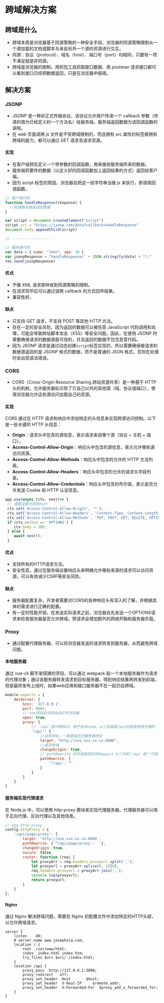 # 跨域解决方案

## 跨域是什么

- 跨域本质是浏览器基于同源策略的一种安全手段，浏览器的同源策略限制从一个源加载的文档或脚本与来自另外一个源的资源进行交互。
- 同源：协议（protocol）、域名（host）、端口号（port）均相同，只要有一项不满足就是非同源。
- 跨域是浏览器的限制，用抓包工具抓取接口数据、用 postman 请求接口都可以看到接口已经把数据返回，只是在浏览器中报错。

## 解决方案

### JSONP

- JSONP 是一种非正式传输协议，该协议允许用户传递一个 callback 参数（传递的值为已经定义的一个方法名）给服务端，服务端返回数据为该回调函数的调用。
- 在 web 页面调用 js 文件是不受跨域限制的，而且拥有 src 属性的标签都拥有跨域的能力，都可以通过 GET 请求去请求资源。

#### 实现

- 在客户端预先定义一个带参数的回调函数，用来接收服务端传来的数据。
- 服务端将要传的数据（以定义好的回调函数加上返回结果的方式）返回给客户端。
- 因为 script 标签的原因，浏览器会把这一段字符串当做 js 来执行，即调用回调函数。

```javascript
// 客户端代码
function handleResponse(response) {
  //处理服务器返回的数据
}

var script = document.createElement("script")
script.src = "https://jsonp.com/data?callback=handleResponse"
document.body.appendChild(script)

// -------------------

// 服务端代码
var data = { name: "John", age: 30 }
var jsonpResponse = "handleResponse(" + JSON.stringify(data) + ");"
res.send(jsonpResponse)
```

#### 优点

- 不像 XML 请求那样收到同源策略的限制。
- 在请求完毕后可以通过调用 callback 的方式回传结果。
- 兼容性好。

#### 缺点

- 只支持 GET 请求，不支持 POST 等其他 HTTP 方法。
- 存在一定的安全风险，因为返回的数据可以被任意 JavaScript 代码调用和处理，可能会导致跨站脚本攻击（XSS）等安全问题。因此，在使用 JSONP 时需要确保请求的数据源是可信的，并且返回的数据不包含恶意代码。
- 因为 JSONP 请求是通过动态创建`script`标签实现的，所以需要确保被请求的数据源返回的是 JSONP 格式的数据，而不是普通的 JSON 格式，否则在处理时会出现语法错误。

### CORS

- CORS（Cross-Origin Resource Sharing 跨站资源共享）是一种基于 HTTP 头的机制，允许服务器标示除了它自己以外的其他源（域、协议或端口），使得浏览器允许这些源访问加载自己的资源。

#### 实现

CORS 通过在 HTTP 请求和响应中添加特定的头信息来实现跨源访问控制。以下是一些关键的 HTTP 头信息：

- **Origin**：请求头中包含的源信息，表示请求来自哪个源（协议 + 主机 + 端口）。
- **Access-Control-Allow-Origin**：响应头中包含的源信息，表示允许哪些源访问资源。
- **Access-Control-Allow-Methods**：响应头中包含的允许的 HTTP 方法列表。
- **Access-Control-Allow-Headers**：响应头中包含的允许的请求头字段列表。
- **Access-Control-Allow-Credentials**：响应头中包含的布尔值，表示是否允许发送 Cookie 和 HTTP 认证信息。

```javascript
app.use(async (ctx, next)=> {
 // 通常设置为目标host
 ctx.set('Access-Control-Allow-Origin', '*');
 ctx.set('Access-Control-Allow-Headers', 'Content-Type, Content-Length, Authorization, Accept, X-Requested-With , yourHeaderFeild');
 ctx.set('Access-Control-Allow-Methods', 'PUT, POST, GET, DELETE, OPTIONS');
 if (ctx.method == 'OPTIONS') {
 	ctx.body = 200;
 } else {
 	await next();
 }
```

#### 优点

- 支持所有的HTTP请求方法。
- 安全性高，通过在服务端设置响应头来明确允许哪些来源的请求可以访问资源，可以有效减少CSRF等安全风险。

#### 缺点

- 服务器配置复杂，开发者需要对CORS的各种响应头有深入的了解，并根据具体的需求进行正确的配置。
- 有一定的性能开销，在发送实际请求之前，浏览器会先发送一个OPTIONS请求来检查服务器是否允许跨域。预请求会增加额外的网络开胸和服务器负载。

### Proxy

- 通过配置代理服务器，可以将浏览器发送的请求转发到服务器，从而避免跨域问题。

#### 本地服务器

通过 vue-cli 脚手架搭建的项目，可以通过 webpack 起一个本地服务器作为请求的代理对象；通过该服务器转发请求到目标服务器，得到响应结果再转发到前端，但是最终发布上线时，如果web应用和接口服务器不在一起仍会跨域。

``` javascript
module.exports = {
    devServer: {
        host: '127.0.0.1',
        port: 8084,
        // vue项目启动时自动打开浏览器
        open: true,
        proxy: {
            // '/api'是代理标识，用于告诉node，url前面是/api的就是使用代理的
            '/api': { 
                //目标地址，一般是指后台服务器地址
                target: "http://xxx.xxx.xx.xx:8080",
                //是否跨域
                changeOrigin: true,
                // pathRewrite 的作用是把实际Request Url中的'/api'用""代替
                pathRewrite: {
                    '^/api': "" 
                }
            }
        }
    }
}
```

#### 服务端实现代理请求

在 Node.js 中，可以使用 *http-proxy* 模块来实现代理服务器。代理服务器可以用于正向代理、反向代理以及其他场景。

``` javascript
// egg-http-proxy
config.httpProxy = {
    '/api/page/proxy': {
        target: 'http://xxx.xxx.xx.xx:8080',
        pathRewrite: {'^/api/page/proxy': ''},
        changeOrigin: true,
        secure: false,
        router: function (req) {
            let proxyArr = req.headers.proxyurl.split(',');
            let proxyurl = proxyArr.splice(0, 1)[0];
            req.headers.proxyurl = proxyArr.join(',');
            console.log(proxyurl);
            return proxyurl;
        }
    }
};
```

#### Nginx

通过 Nginx 解决跨域问题，需要在 Nginx 的配置文件中添加特定的HTTP头部，以允许跨域请求。

``` nginx
server {
    listen    80;
    # server_name www.josephxia.com;
    location / {
        root  /var/www/html;
        index  index.html index.htm;
        try_files $uri $uri/ /index.html;
    }
    location /api {
        proxy_pass  http://127.0.0.1:3000;
        proxy_redirect   off;
        proxy_set_header  Host       $host;
        proxy_set_header  X-Real-IP     $remote_addr;
        proxy_set_header  X-Forwarded-For  $proxy_add_x_forwarded_for;
    }
}
```

